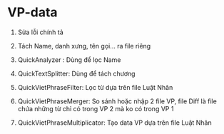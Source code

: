 # VP-data

1. Sửa lỗi chính tả

2. Tách Name, danh xưng, tên gọi... ra file riêng

3. QuickAnalyzer : Dùng để lọc Name

4. QuickTextSplitter: Dùng để tách chương

5. QuickVietPhraseFilter: Lọc từ dựa trên file Luật Nhân

6. QuickVietPhraseMerger: So sánh hoặc nhập 2 file VP, file Diff là file chứa những từ chỉ có trong VP 2 mà ko có trong VP 1

7. QuickVietPhraseMultiplicator: Tạo data VP dựa trên file Luật Nhân
